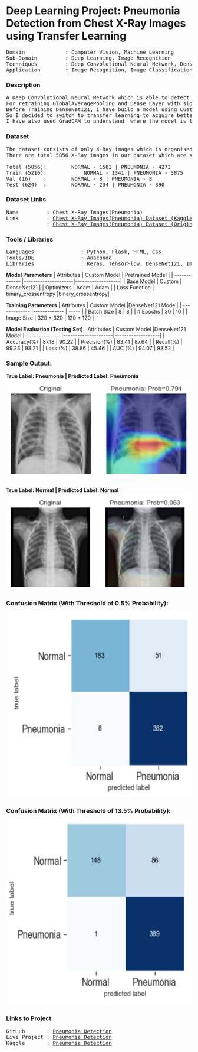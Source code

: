 # Deep Learning Project: Pneumonia Detection from Chest X-Ray Images using Transfer Learning

<pre>
Domain             : Computer Vision, Machine Learning
Sub-Domain         : Deep Learning, Image Recognition
Techniques         : Deep Convolutional Neural Network, DenseNet121
Application        : Image Recognition, Image Classification, Medical Imaging
</pre>

### Description
<pre>
A Deep Convolutional Neural Network which is able to detect whether a patient has pneumonia or not, based on their chest x-rays. Implement transfer learning by retraining pretrained model "DenseNet121" with 5856 X-Ray images. 
For retraining GlobalAveragePooling and Dense Layer with sigmoid function are added to the ouput of DenseNet121 to generate probablity of having pneumonia disease.
Before Training DenseNet121, I have build a model using Custom Neural Network with 14 layers which gave an accuracy of 87.18%, precision 83.4% and recall 99.2% on test set. But when I looked at GradCAM I found out that model is not able to look into more granuler areas where it should be.
So I decided to switch to transfer learning to acquire better results, so I started working on DenseNet121 which gave an accuracy of 90.22%, precision 87.64% and recall 98.21% which is pretty good.
I have also used GradCAM to understand  where the model is looking on a particular layer when classifying an image.
</pre>

### Dataset
<pre>
The dataset consists of only X-Ray images which is organised into 3 directories i.e. train, val and test. These directories consists of two subfolders which consists of x-ray images of normal and pneumonia patients i.e. NORMAL and PNEUMONIA.
There are total 5856 X-Ray images in our dataset which are splitted up as shown below.

Total (5856):		 NORMAL - 1583 | PNEUMONIA - 4273
Train (5216):            NORMAL - 1341 | PNEUMONIA - 3875
Val (16)	:        NORMAL - 8 | PNEUMONIA - 8
Test (624)	:        NORMAL - 234 | PNEUMONIA - 390
</pre>

### Dataset Links
<pre>
Name         : Chest X-Ray Images(Pneumonia)
Link         : <a href=https://www.kaggle.com/paultimothymooney/chest-xray-pneumonia>Chest X-Ray Images(Pneumonia) Dataset (Kaggle)</a>
             : <a href=https://data.mendeley.com/datasets/rscbjbr9sj/2>Chest X-Ray Images(Pneumonia) Dataset (Original Dataset)</a>
</pre>

### Tools / Libraries
<pre>
Languages               : Python, Flask, HTML, Css
Tools/IDE               : Anaconda
Libraries               : Keras, TensorFlow, DenseNet121, ImageNet
</pre>


<b>Model Parameters</b>
| Attributes    | Custom Model        |  Pretrained Model |
| ------------- |---------------------|-------------------|
| Base Model    | Custom              | DenseNet121 		  |
| Optimizers    | Adam                |   Adam    			  |
| Loss Function | binary_crossentropy |binary_crossentropy|

<b>Training Parameters</b>
| Attributes    | Custom Model      |DenseNet121 Model|
| ------------- |-------------      | ----- 				  |
| Batch Size    | 8              	  | 8 		   			  |
| # Epochs      | 30             	  |   10    			  |
| Image Size    | 320 * 320        	|   120 * 120    	|

<b>Model Evaluation (Testing Set)</b>
| Attributes    | Custom Model        |DenseNet121 Model  |
| ------------- |---------------------|-------------------|
| Accuracy(%)   | 87.18           	  |   90.22	   			  |
| Precision(%)  | 83.41               |   87.64    			  |
| Recall(%)     | 99.23       	      |   98.21     		  |
| Loss (%)      | 38.86        	      |   45.46     		  |
| AUC  (%)      | 94.07        	      |   93.52     		  |


### Sample Output: 
<b>True Label: Pneumonia | Predicted Label: Pneumonia</b>
<kbd>
<img src="Images/Pneumonia_GradCAM.PNG" width="500px">
</kbd>

<b>True Label: Normal | Predicted Label: Normal</b>
<kbd>
<img src="Images/Normal_GradCAM.PNG" width="500px">
</kbd>

### Confusion Matrix (With Threshold of 0.5% Probability): 
<kbd>
<img src="Images/CM_with_threshold50.PNG" alt="Confusion Matrix" width="500px" height="500px">
</kbd>

### Confusion Matrix (With Threshold of 13.5% Probability): 
<kbd>
<img src="Images/CM_with_threshold135.PNG" alt="Confusion Matrix" width="500px" height="500px">
</kbd>

### Links to Project
<pre>
GitHub       : <a href=https://github.com/KareliaConsolidated/Projects/tree/master/Pnemonia%20Detection>Pneumonia Detection</a>
Live Project : <a href=https://pneumonia-detect-kc.herokuapp.com/>Pneumonia Detection</a> 
Kaggle       : <a href=https://www.kaggle.com/kareliaconsolidated/pretrained-pneumonia-detection-90-ac-98-recall>Pneumonia Detection</a>
</pre>